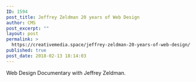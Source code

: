 ```yaml
---
ID: 1594
post_title: Jeffrey Zeldman 20 years of Web Design
author: CMS
post_excerpt: ""
layout: post
permalink: >
  https://creativemedia.space/jeffrey-zeldman-20-years-of-web-design/
published: true
post_date: 2018-02-13 18:14:03
---
```

Web Design Documentary with Jeffrey Zeldman.